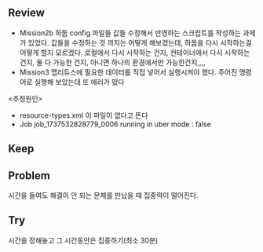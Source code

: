 ## Review
- Mission2b
하둡 config 파일들 값들 수정해서 반영하는 스크립트를 작성하는 과제가 있었다. 값들을 수정하는 것 까지는 어떻게 해보겠는데, 하둡을 다시 시작하는걸 어떻게 할지 모르겠다. 로컬에서 다시 시작하는 건지, 컨테이너에서 다시 시작하는 건지, 둘 다 가능한 건지, 아니면 하나의 환경에서만 가능한건지,,,, 
- Mission3
맵리듀스에 필요한 데이터를 직접 넣어서 실행시켜야 했다. 주어진 명령어로 실행해 보았는데 또 에러가 떴다</br>

<추정원인></br>
- resource-types.xml 이 파일이 없다고 뜬다
- Job job_1737532828779_0006 running in uber mode : false

## Keep


## Problem
시간을 들여도 해결이 안 되는 문제를 만났을 때 집중력이 떨어진다.

## Try
시간을 정해놓고 그 시간동안은 집중하기(최소 30분)

